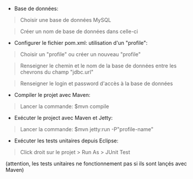 - Base de données:

> Choisir une base de données MySQL

> Créer un nom de base de données dans celle-ci






- Configurer le fichier pom.xml: utilisation d'un "profile":

> Choisir un "profile" ou créer un nouveau "profile"

> Renseigner le chemin et le nom de la base de données entre les chevrons du champ "jdbc.url"

> Renseigner le login et password d'accès à la base de données





- Compiler le projet avec Maven:

> Lancer la commande:  $mvn compile





- Exécuter le project avec Maven et Jetty:

> Lancer la commande:  $mvn jetty:run -P"profile-name"





- Exécuter les tests unitaires depuis Eclipse:

> Click droit sur le projet > Run As > JUnit Test

(attention, les tests unitaires ne fonctionnement pas si ils sont lançés avec Maven)
